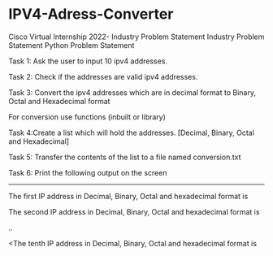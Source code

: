 # IPV4-Adress-Converter
Cisco Virtual Internship 2022- Industry Problem Statement
Industry Problem Statement
Python Problem Statement

Task 1: Ask the user to input 10 ipv4 addresses.

Task 2: Check if the addresses are valid ipv4 addresses.

Task 3: Convert the ipv4 addresses which are in decimal format to Binary, Octal and Hexadecimal format

For conversion use functions (inbuilt or library)

Task 4:Create a list which will hold the addresses. [Decimal, Binary, Octal and Hexadecimal]

Task 5: Transfer the contents of the list to a file named conversion.txt

Task 6: Print the following output on the screen

--------------------------------------------------------------------------------------

The first IP address in Decimal, Binary, Octal and hexadecimal format is <output from the file conversion. txt>

The second IP address in Decimal, Binary, Octal and hexadecimal format is <output from the file conversion. txt>

..

<The tenth IP address in Decimal, Binary, Octal and hexadecimal format is <output from the file conversion. txt>
